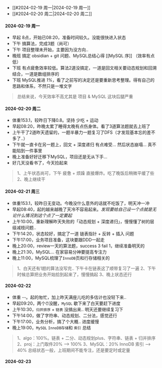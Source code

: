 - [[#2024-02-19 周一|2024-02-19 周一]]
- [[#2024-02-20 周二|2024-02-20 周二]]

 ####  2024-02-19 周一
- 早起 8点，开始已08:20，准备时间较久。没能很快进入状态
- 下午 搞算法，完成3题（尚可）
- 下午 项目整理未开始，主要因为没方向..
- 晚班 搞定 obsidian + git 问题、MySQL总结心得 [[MySQL 序]] （效率有点低）
- 下班 有点疲惫效率较低。算法2道没搞定，一道是回文相关要动态规划和回溯结合，一道是数组排序的
- 下班 MySQL推进 *1%*，看了之前写的决定还是要重新思考整理。得有自己的思路和体系，不然只是一堆文字

> 总结来说，今天效率不高尤其是 项目 & MySQL 这块后腿严重



 #### 2024-02-20 周二 
- 体重153.1，较昨日下降0.8。坚持 少吃 + 运动
- 早起08:20，昨晚太累了睡得太晚有点伤身体。看了3道算法题就去上班了
- 上午干了2道昨天遗留的，一题半暴力一题复习了DFS（才发现基本忘的差不多了..）
- 下午就一直卡在另一题上，回文 + 深度递归 有点难受... 然后状态崩塌... 真不能陷到一件事里
- 晚上准备好好迁移下MySQL，项目还是无从下手... 
- 好几天没看书了，今天捡起来

> 1、上午状态尚可，下午 疲惫 + 烦躁 直接爆炸。吃了晚饭后稍微平缓了些
> 2、晚上继续干


#### 2024-02-21 周三
- 体重153.1，较昨日无变动。今晚没什么意外的话就不吃饭了，明天冲一冲
- 早起08:40，起的越来越晚了天冷不容易起来。*发现要给自己设一个点就是无论什么情况到这个点了一定要起*
- 上午10:00，重新理解昨天失败的「动态规划 + 深度递归」，慢慢懂了树的层级减枝问题..
- 下午14:20，状态较好，搞定了一道 链表指针 + 反转 + 插入 问题
- 下午17:00，业务项目准备，这块要跟DDD一起走
- 晚上20:00，review一天的算法题，success 3 fail 1，继续准备明天的
- 晚上21:30，MySQL... 在家容易分神要提高专注力
- 晚上11:00，MySQL梳理了`InnoDB`页和行存储相关的
  
>1、白天还有1题的算法没写完.. 下午卡在链表这了顺带复习了一遍
>2、下午时候总算把业务开始拾到起来了，慢慢搞起
>3、晚上状态还行

#### 2024-02-22
- 体重 --。起的匆忙，加上昨天满座儿吃的多估计也没轻下来..
- 早起09:20，两个⏰没醒，`MySQL` 歇下来了白天要赶下进度
- 上午10:30，`归并排序` + `链表`  没搞出来.. 明天还要继续复习下
- 下午14:00，做了字符串、动态规划、二分法，感觉还行
- 下午17:00，业务分析，搞了个大概.. 进度缓慢 
- 晚上19:00，`MySQL` `InnoDB存储`和 `索引`  总结

> 1、algo：100%。链表 + 二分、动态规划plus、字符串、链表 + 归并排序 
> 2、proj：上门取件20% --> 100%
> 3、MySQL：20%  InnoDB 索引 --> 40%
>总结状态一般，上班期间不能专注，还是要定时或定量



#### 2024-02-23
